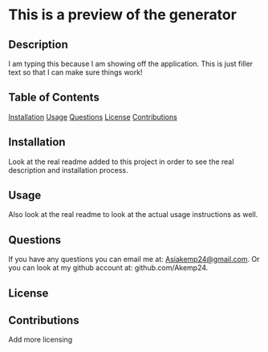 
  # This is a preview of the generator

  ## Description
  I am typing this because I am showing off the application. This is just filler text so that I can make sure things work!

  ## Table of Contents
  [Installation](#installation)
  [Usage](#usage)
  [Questions](#questions)
  [License](#license)
  [Contributions](#contributions)

  ## Installation
  Look at the real readme added to this project in order to see the real description and installation process.

  ## Usage
  Also look at the real readme to look at the actual usage instructions as well.

  ## Questions
  If you have any questions you can email me at: Asiakemp24@gmail.com.
  Or you can look at my github account at: github.com/Akemp24.

  ## License

  ## Contributions
  Add more licensing

